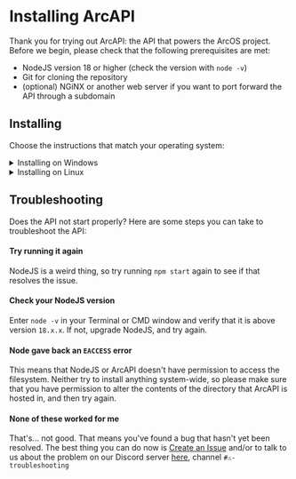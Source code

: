 # Installing ArcAPI

Thank you for trying out ArcAPI: the API that powers the ArcOS project. Before we begin, please check that the following prerequisites are met:

- NodeJS version 18 or higher (check the version with `node -v`)
- Git for cloning the repository
- (optional) NGiNX or another web server if you want to port forward the API through a subdomain

## Installing

Choose the instructions that match your operating system:

<details>
  <summary>Installing on Windows</summary>

> NOTE: Before you continue, please make sure you meet the prerequisites mentioned above.

First, clone the repository:

```batch
git clone https://github.com/IzK-ArcOS/ArcOS-API-v1
```

Next, you'll need to create the data directories:

```batch
mkdir fs
mkdir db
```

Finally, satisfy the packages and run the API on port 3333:

```batch
npm install
npm start
```

> NOTE: Running the API will fail if the Node version is too old

</details>

<details>
  <summary>Installing on Linux</summary>
  
  
> NOTE: Before you continue, please make sure you meet the prerequisites mentioned above.

First, clone the repository:

```bash
git clone https://github.com/IzK-ArcOS/ArcOS-API-v1
```

Next, you'll need to create the data directories:

```bash
mkdir {fs,db}
```

Finally, satisfy the packages and run the API on port 3333:

```bash
npm install
npm start
```

> NOTE: Running the API will fail if the Node version is too old

</details>

## Troubleshooting

Does the API not start properly? Here are some steps you can take to troubleshoot the API:

#### Try running it again

NodeJS is a weird thing, so try running `npm start` again to see if that resolves the issue.

#### Check your NodeJS version

Enter `node -v` in your Terminal or CMD window and verify that it is above version `18.x.x`. If not, upgrade NodeJS, and try again.

#### Node gave back an `EACCESS` error

This means that NodeJS or ArcAPI doesn't have permission to access the filesystem. Neither try to install anything system-wide, so please make sure that you have permission to alter the contents of the directory that ArcAPI is hosted in, and then try again.

#### None of these worked for me

That's... not good. That means you've found a bug that hasn't yet been resolved. The best thing you can do now is [Create an Issue](https://github.com/IzK-ArcOS/ArcOS-API-v1/issues/new) and/or to talk to us about the problem on our Discord server [here](https://discord.gg/ARjRM6uNqf), channel `#⚠️-troubleshooting`
